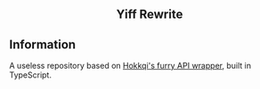 <h2 align="center">Yiff Rewrite</h2>

<!-- <p align="center">
<img alt="GitHub" src="https://img.shields.io/github/status/s/pulls/MrGriefs/yiff/1110">
</p> -->

## Information

A useless repository based on [Hokkqi's furry API wrapper]("https://github.com/hokkqi/yiff"), built in TypeScript.